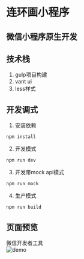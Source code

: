 # 连环画小程序
## 微信小程序原生开发
## 技术栈
1. gulp项目构建
2. vant ui
3. less样式

## 开发调式
1. 安装依赖
```
npm install
```
2. 开发模式
```
npm run dev
```
3. 开发带mock api模式
```
npm run mock
```
4. 生产模式
```
npm run build
```
## 页面预览
微信开发者工具  
![demo](https://cdn.jsdelivr.net/gh/wes-lin/cartoon-mini-program/doc/demo.gif)
